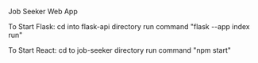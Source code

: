 Job Seeker Web App

To Start Flask:
cd into flask-api directory
run command "flask --app index run"

To Start React:
cd to job-seeker directory
run command "npm start"